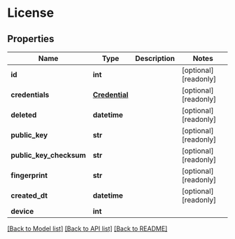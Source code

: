 # License


## Properties
Name | Type | Description | Notes
------------ | ------------- | ------------- | -------------
**id** | **int** |  | [optional] [readonly] 
**credentials** | [**Credential**](Credential.md) |  | [optional] [readonly] 
**deleted** | **datetime** |  | [optional] [readonly] 
**public_key** | **str** |  | [optional] [readonly] 
**public_key_checksum** | **str** |  | [optional] [readonly] 
**fingerprint** | **str** |  | [optional] [readonly] 
**created_dt** | **datetime** |  | [optional] [readonly] 
**device** | **int** |  | 

[[Back to Model list]](../README.md#documentation-for-models) [[Back to API list]](../README.md#documentation-for-api-endpoints) [[Back to README]](../README.md)


